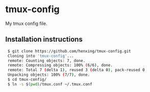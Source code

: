 # tmux-config
My tmux config file.

## Installation instructions
```bash
 $ git clone https://github.com/henxing/tmux-config.git
 Cloning into 'tmux-config'...
 remote: Counting objects: 7, done.
 remote: Compressing objects: 100% (6/6), done.
 remote: Total 7 (delta 1), reused 3 (delta 0), pack-reused 0
 Unpacking objects: 100% (7/7), done.
 $ cd tmux-config/
 $ ln -s $(pwd)/tmux.conf ~/.tmux.conf
 ```

